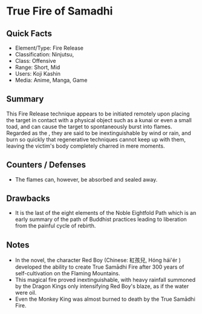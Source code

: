 # True Fire of Samadhi

## Quick Facts
- Element/Type: Fire Release
- Classification: Ninjutsu,
- Class: Offensive
- Range: Short, Mid
- Users: Koji Kashin
- Media: Anime, Manga, Game

## Summary
This Fire Release technique appears to be initiated remotely upon placing the target in contact with a physical object such as a kunai or even a small toad, and can cause the target to spontaneously burst into flames. Regarded as the , they are said to be inextinguishable by wind or rain, and burn so quickly that regenerative techniques cannot keep up with them, leaving the victim's body completely charred in mere moments.

## Counters / Defenses
- The flames can, however, be absorbed and sealed away.

## Drawbacks
- It is the last of the eight elements of the Noble Eightfold Path which is an early summary of the path of Buddhist practices leading to liberation from the painful cycle of rebirth.

## Notes
- In the novel, the character Red Boy (Chinese: 紅孩兒, Hóng hái'ér ) developed the ability to create True Samādhi Fire after 300 years of self-cultivation on the Flaming Mountains.
- This magical fire proved inextinguishable, with heavy rainfall summoned by the Dragon Kings only intensifying Red Boy's blaze, as if the water were oil.
- Even the Monkey King was almost burned to death by the True Samādhi Fire.
